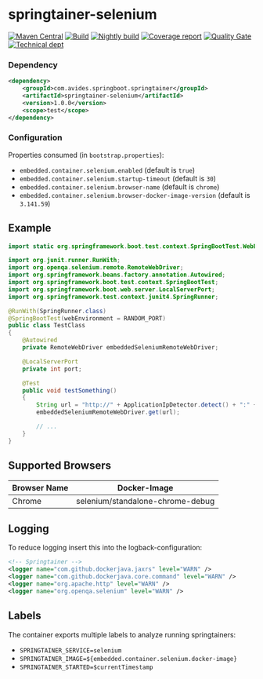 # springtainer-selenium

[![Maven Central](https://img.shields.io/maven-metadata/v/http/central.maven.org/maven2/com/avides/springboot/springtainer/springtainer-selenium/maven-metadata.xml.svg)](https://search.maven.org/#search%7Cgav%7C1%7Cg%3A%22com.avides.springboot.springtainer-selenium%22)
[![Build](https://github.com/springtainer/springtainer-selenium/workflows/release/badge.svg)](https://github.com/springtainer/springtainer-selenium/actions)
[![Nightly build](https://github.com/springtainer/springtainer-selenium/workflows/nightly/badge.svg)](https://github.com/springtainer/springtainer-selenium/actions)
[![Coverage report](https://sonarcloud.io/api/project_badges/measure?project=springtainer_springtainer-selenium&metric=coverage)](https://sonarcloud.io/dashboard?id=springtainer_springtainer-selenium)
[![Quality Gate](https://sonarcloud.io/api/project_badges/measure?project=springtainer_springtainer-selenium&metric=alert_status)](https://sonarcloud.io/dashboard?id=springtainer_springtainer-selenium)
[![Technical dept](https://sonarcloud.io/api/project_badges/measure?project=springtainer_springtainer-selenium&metric=sqale_index)](https://sonarcloud.io/dashboard?id=springtainer_springtainer-selenium)

### Dependency
```xml
<dependency>
	<groupId>com.avides.springboot.springtainer</groupId>
	<artifactId>springtainer-selenium</artifactId>
	<version>1.0.0</version>
	<scope>test</scope>
</dependency>
```

### Configuration
Properties consumed (in `bootstrap.properties`):
- `embedded.container.selenium.enabled` (default is `true`)
- `embedded.container.selenium.startup-timeout` (default is `30`)
- `embedded.container.selenium.browser-name` (default is `chrome`)
- `embedded.container.selenium.browser-docker-image-version` (default is `3.141.59`)

## Example
```java
import static org.springframework.boot.test.context.SpringBootTest.WebEnvironment.RANDOM_PORT;

import org.junit.runner.RunWith;
import org.openqa.selenium.remote.RemoteWebDriver;
import org.springframework.beans.factory.annotation.Autowired;
import org.springframework.boot.test.context.SpringBootTest;
import org.springframework.boot.web.server.LocalServerPort;
import org.springframework.test.context.junit4.SpringRunner;

@RunWith(SpringRunner.class)
@SpringBootTest(webEnvironment = RANDOM_PORT)
public class TestClass
{
    @Autowired
    private RemoteWebDriver embeddedSeleniumRemoteWebDriver;

    @LocalServerPort
    private int port;

    @Test
    public void testSomething()
    {
        String url = "http://" + ApplicationIpDetector.detect() + ":" + Integer.toString(port);
        embeddedSeleniumRemoteWebDriver.get(url);

        // ...
    }
}
```

## Supported Browsers
| Browser Name  | Docker-Image |
| ------------- | ------------- |
| Chrome  | selenium/standalone-chrome-debug  |

## Logging
To reduce logging insert this into the logback-configuration:
```xml
<!-- Springtainer -->
<logger name="com.github.dockerjava.jaxrs" level="WARN" />
<logger name="com.github.dockerjava.core.command" level="WARN" />
<logger name="org.apache.http" level="WARN" />
<logger name="org.openqa.selenium" level="WARN" />
```

## Labels
The container exports multiple labels to analyze running springtainers:
- `SPRINGTAINER_SERVICE=selenium`
- `SPRINGTAINER_IMAGE=${embedded.container.selenium.docker-image}`
- `SPRINGTAINER_STARTED=$currentTimestamp`
